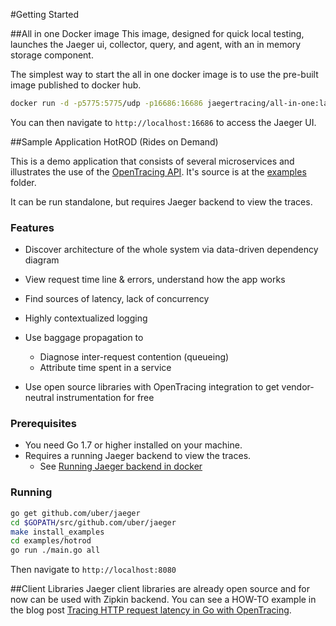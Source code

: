 #Getting Started

##All in one Docker image 
This image, designed for quick local testing, launches the Jaeger ui, collector, query, and agent, with an in memory storage component. 

The simplest way to start the all in one docker image is to use the pre-built image published to docker hub.

```bash
docker run -d -p5775:5775/udp -p16686:16686 jaegertracing/all-in-one:latest
```

You can then navigate to `http://localhost:16686` to access the Jaeger UI. 

##Sample Application HotROD (Rides on Demand)

This is a demo application that consists of several microservices and
illustrates the use of the [OpenTracing API](http://opentracing.io). It's source is at the 
[examples](https://github.com/uber/jaeger/tree/master/examples/hotrod) folder. 

It can be run standalone, but requires Jaeger backend to view the
traces.

### Features

-   Discover architecture of the whole system via data-driven dependency
    diagram
-   View request time line & errors, understand how the app works
-   Find sources of latency, lack of concurrency
-   Highly contextualized logging
-   Use baggage propagation to

    -   Diagnose inter-request contention (queueing)
    -   Attribute time spent in a service

-   Use open source libraries with OpenTracing integration to get
    vendor-neutral instrumentation for free

### Prerequisites

-   You need Go 1.7 or higher installed on your machine.
-   Requires a running Jaeger backend to view the traces.
    -   See [Running Jaeger backend in docker](#docker)

### Running 

```bash
go get github.com/uber/jaeger
cd $GOPATH/src/github.com/uber/jaeger
make install_examples
cd examples/hotrod
go run ./main.go all
```

Then navigate to `http://localhost:8080`

##Client Libraries
Jaeger client libraries are already open source and for now can be used
with Zipkin backend. You can see a HOW-TO example in the blog post
[Tracing HTTP request latency in Go with
OpenTracing](https://medium.com/@YuriShkuro/tracing-http-request-latency-in-go-with-opentracing-7cc1282a100a).

